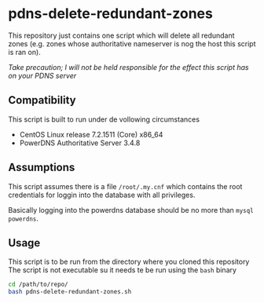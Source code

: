 # pdns-delete-redundant-zones

This repository just contains one script which will delete all redundant zones (e.g. zones whose authoritative nameserver is nog the host this script is ran on).

*Take precaution; I will not be held responsible for the effect this script has on your PDNS server*

## Compatibility
This script is built to run under de vollowing circumstances

* CentOS Linux release 7.2.1511 (Core) x86_64
* PowerDNS Authoritative Server 3.4.8

## Assumptions
This script assumes there is a file ```/root/.my.cnf``` which contains the root credentials for loggin into the database with all privileges.

Basically logging into the powerdns database should be no more than ```mysql powerdns```.

## Usage

This script is to be run from the directory where you cloned this repository
The script is not executable su it needs te be run using the ```bash``` binary

```bash
cd /path/to/repo/
bash pdns-delete-redundant-zones.sh
```
